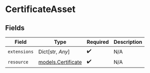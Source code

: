 # CertificateAsset


## Fields

| Field                                          | Type                                           | Required                                       | Description                                    |
| ---------------------------------------------- | ---------------------------------------------- | ---------------------------------------------- | ---------------------------------------------- |
| `extensions`                                   | Dict[str, *Any*]                               | :heavy_check_mark:                             | N/A                                            |
| `resource`                                     | [models.Certificate](../models/certificate.md) | :heavy_check_mark:                             | N/A                                            |